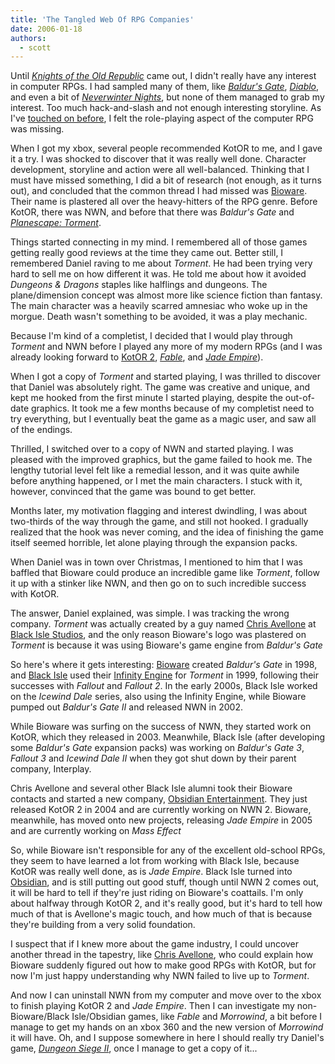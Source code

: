 ```yaml
---
title: 'The Tangled Web Of RPG Companies'
date: 2006-01-18
authors:
  - scott
---
```


Until _[Knights of the Old Republic](http://www.gamespot.com/xbox/rpg/starwarsknightsoftor/index.html?q=knights%20of%20the%20old%20republic)_ came out, I didn't really have any interest in computer RPGs. I had sampled many of them, like _[Baldur's Gate](http://www.gamespot.com/pc/rpg/baldursgate/index.html?q=baldurs%20gate)_, _[Diablo](http://www.gamespot.com/pc/rpg/diablo/index.html?q=diablo)_, and even a bit of [_Neverwinter Nights_](http://www.gamespot.com/pc/rpg/neverwinternights/index.html?q=neverwinter%20nights), but none of them managed to grab my interest. Too much hack-and-slash and not enough interesting storyline. As I've [touched on before](/blog/2005/diablo-and-the-problem-with-role-playing-games/), I felt the role-playing aspect of the computer RPG was missing.

When I got my xbox, several people recommended KotOR to me, and I gave it a try. I was shocked to discover that it was really well done. Character development, storyline and action were all well-balanced. Thinking that I must have missed something, I did a bit of research (not enough, as it turns out), and concluded that the common thread I had missed was [Bioware](http://www.bioware.com/). Their name is plastered all over the heavy-hitters of the RPG genre. Before KotOR, there was NWN, and before that there was _Baldur's Gate_ and [_Planescape: Torment_](http://www.gamespot.com/features/6135401/).

Things started connecting in my mind. I remembered all of those games getting really good reviews at the time they came out. Better still, I remembered Daniel raving to me about _Torment_. He had been trying very hard to sell me on how different it was. He told me about how it avoided _Dungeons & Dragons_ staples like halflings and dungeons. The plane/dimension concept was almost more like science fiction than fantasy. The main character was a heavily scarred amnesiac who woke up in the morgue. Death wasn't something to be avoided, it was a play mechanic.

Because I'm kind of a completist, I decided that I would play through _Torment_ and NWN before I played any more of my modern RPGs (and I was already looking forward to [KotOR 2](http://www.gamespot.com/xbox/rpg/kotor2/index.html?q=knights%20of%20the%20old%20republic), _[Fable](http://www.gamespot.com/xbox/rpg/fable/index.html?q=fable)_, and _[Jade Empire](http://www.gamespot.com/xbox/rpg/jadeempire/index.html?q=jade%20empire)_).

When I got a copy of _Torment_ and started playing, I was thrilled to discover that Daniel was absolutely right. The game was creative and unique, and kept me hooked from the first minute I started playing, despite the out-of-date graphics. It took me a few months because of my completist need to try everything, but I eventually beat the game as a magic user, and saw all of the endings.

Thrilled, I switched over to a copy of NWN and started playing. I was pleased with the improved graphics, but the game failed to hook me. The lengthy tutorial level felt like a remedial lesson, and it was quite awhile before anything happened, or I met the main characters. I stuck with it, however, convinced that the game was bound to get better.

Months later, my motivation flagging and interest dwindling, I was about two-thirds of the way through the game, and still not hooked. I gradually realized that the hook was never coming, and the idea of finishing the game itself seemed horrible, let alone playing through the expansion packs.

When Daniel was in town over Christmas, I mentioned to him that I was baffled that Bioware could produce an incredible game like _Torment_, follow it up with a stinker like NWN, and then go on to such incredible success with KotOR.

The answer, Daniel explained, was simple. I was tracking the wrong company. _Torment_ was actually created by a guy named [Chris Avellone](http://en.wikipedia.org/wiki/Chris_Avellone) at [Black Isle Studios](http://archive.gamespy.com/articles/january01/blackisle/), and the only reason Bioware's logo was plastered on _Torment_ is because it was using Bioware's game engine from _Baldur's Gate_

So here's where it gets interesting: [Bioware](http://en.wikipedia.org/wiki/BioWare) created _Baldur's Gate_ in 1998, and [Black Isle](http://en.wikipedia.org/wiki/Black_Isle_Studios) used their [Infinity Engine](http://en.wikipedia.org/wiki/Infinity_Engine) for _Torment_ in 1999, following their successes with _Fallout_ and _Fallout 2_. In the early 2000s, Black Isle worked on the _Icewind Dale_ series, also using the Infinity Engine, while Bioware pumped out _Baldur's Gate II_ and released NWN in 2002.

While Bioware was surfing on the success of NWN, they started work on KotOR, which they released in 2003. Meanwhile, Black Isle (after developing some _Baldur's Gate_ expansion packs) was working on _Baldur's Gate 3_, _Fallout 3_ and _Icewind Dale II_ when they got shut down by their parent company, Interplay.

Chris Avellone and several other Black Isle alumni took their Bioware contacts and started a new company, [Obsidian Entertainment](http://en.wikipedia.org/wiki/Obsidian_Entertainment). They just released KotOR 2 in 2004 and are currently working on NWN 2. Bioware, meanwhile, has moved onto new projects, releasing _Jade Empire_ in 2005 and are currently working on _Mass Effect_

So, while Bioware isn't responsible for any of the excellent old-school RPGs, they seem to have learned a lot from working with Black Isle, because KotOR was really well done, as is _Jade Empire_. Black Isle turned into [Obsidian](http://www.obsidianent.com/), and is still putting out good stuff, though until NWN 2 comes out, it will be hard to tell if they're just riding on Bioware's coattails. I'm only about halfway through KotOR 2, and it's really good, but it's hard to tell how much of that is Avellone's magic touch, and how much of that is because they're building from a very solid foundation.

I suspect that if I knew more about the game industry, I could uncover another thread in the tapestry, like [Chris Avellone](http://www.rpgcodex.com/peopledetails.php?id=41), who could explain how Bioware suddenly figured out how to make good RPGs with KotOR, but for now I'm just happy understanding why NWN failed to live up to _Torment_.

And now I can uninstall NWN from my computer and move over to the xbox to finish playing KotOR 2 and _Jade Empire_. Then I can investigate my non-Bioware/Black Isle/Obsidian games, like _Fable_ and _Morrowind_, a bit before I manage to get my hands on an xbox 360 and the new version of _Morrowind_ it will have. Oh, and I suppose somewhere in here I should really try Daniel's game, _[Dungeon Siege II](http://www.gamespot.com/pc/rpg/dungeonsiege2/index.html)_, once I manage to get a copy of it...
